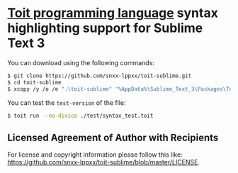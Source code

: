 # [Toit programming language][1] syntax highlighting support for Sublime Text 3

You can download using the following commands:

```sh
$ git clone https://github.com/snxx-lppxx/toit-sublime.git
$ cd toit-sublime
$ xcopy /y /o /e ".\toit-sublime" "%AppData%\Sublime_Text_3\Packages\Toit"
```

You can test the `test-version` of the file:

```sh
$ toit run --no-divice ./test/syntax_test.toit
```

## Licensed Agreement of Author with Recipients

For license and copyright information please follow this like: <https://github.com/snxx-lppxx/toit-sublime/blob/master/LICENSE>.

[1]: https://toit.io
